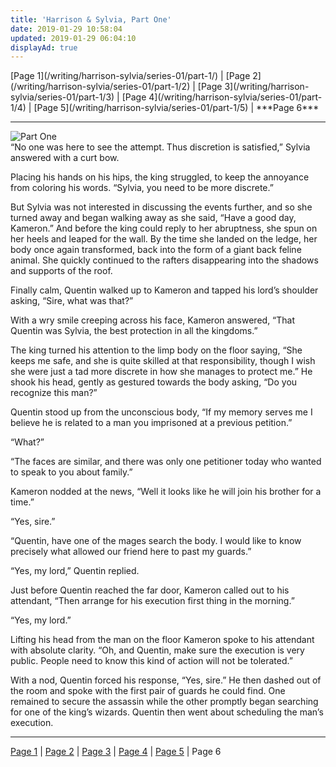 ```yaml
---
title: 'Harrison & Sylvia, Part One'
date: 2019-01-29 10:58:04
updated: 2019-01-29 06:04:10
displayAd: true
---
```

<p class="center">[Page 1](/writing/harrison-sylvia/series-01/part-1/) | [Page 2](/writing/harrison-sylvia/series-01/part-1/2) | [Page 3](/writing/harrison-sylvia/series-01/part-1/3) | [Page 4](/writing/harrison-sylvia/series-01/part-1/4) | [Page 5](/writing/harrison-sylvia/series-01/part-1/5) | <span class="current-page">***Page 6***</span> </p><hr class="clear-both center-fade"/><div class="embedded-image-right"><img src="/writing/harrison-sylvia/series-01/part-1/hs101.jpg" alt="Part One" style="max-height: 275px;"/></div>“No one was here to see the attempt.  Thus discretion is satisfied,” Sylvia answered with a curt bow.

Placing his hands on his hips, the king struggled, to keep the annoyance from coloring his words.  “Sylvia, you need to be more discrete.”

But Sylvia was not interested in discussing the events further, and so she turned away and began walking away as she said, “Have a good day, Kameron.”  And before the king could reply to her abruptness, she spun on her heels and leaped for the wall.  By the time she landed on the ledge, her body once again transformed, back into the form of a giant back feline animal.  She quickly continued to the rafters disappearing into the shadows and supports of the roof.

Finally calm, Quentin walked up to Kameron and tapped his lord’s shoulder asking, “Sire, what was that?”

With a wry smile creeping across his face, Kameron answered, “That Quentin was Sylvia, the best protection in all the kingdoms.”

The king turned his attention to the limp body on the floor saying, “She keeps me safe, and she is quite skilled at that responsibility, though I wish she were just a tad more discrete in how she manages to protect me.”  He shook his head, gently as gestured towards the body asking, “Do you recognize this man?”

Quentin stood up from the unconscious body, “If my memory serves me I believe he is related to a man you imprisoned at a previous petition.”

“What?”

“The faces are similar, and there was only one petitioner today who wanted to speak to you about family.”

Kameron nodded at the news, “Well it looks like he will join his brother for a time.”

“Yes, sire.”

“Quentin, have one of the mages search the body.  I would like to know precisely what allowed our friend here to past my guards.”

“Yes, my lord,” Quentin replied.

Just before Quentin reached the far door, Kameron called out to his attendant, “Then arrange for his execution first thing in the morning.”

“Yes, my lord.”

Lifting his head from the man on the floor Kameron spoke to his attendant with absolute clarity. “Oh, and Quentin, make sure the execution is very public.  People need to know this kind of action will not be tolerated.”

With a nod, Quentin forced his response, “Yes, sire.”  He then dashed out of the room and spoke with the first pair of guards he could find.  One remained to secure the assassin while the other promptly began searching for one of the king’s wizards.  Quentin then went about scheduling the man’s execution.<hr class="clear-both center-fade"/><p class="center">[Page 1](/writing/harrison-sylvia/series-01/part-1/) | [Page 2](/writing/harrison-sylvia/series-01/part-1/2) | [Page 3](/writing/harrison-sylvia/series-01/part-1/3) | [Page 4](/writing/harrison-sylvia/series-01/part-1/4) | [Page 5](/writing/harrison-sylvia/series-01/part-1/6) | Page 6 </p>
